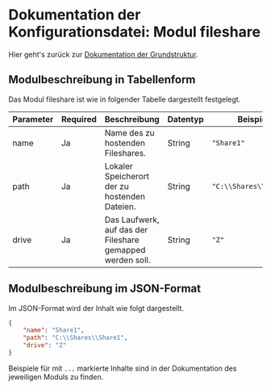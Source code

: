 # Dokumentation der Konfigurationsdatei: Modul fileshare

Hier geht's zurück zur [Dokumentation der Grundstruktur](./configuration_root.md).

## Modulbeschreibung in Tabellenform

Das Modul fileshare ist wie in folgender Tabelle dargestellt festgelegt.

|Parameter           |Required|Beschreibung                               |Datentyp             |Beispiel                 |
|--------------------|--------|-------------------------------------------|---------------------|-------------------------|
|name                |Ja      |Name des zu hostenden Fileshares.          |String               |`"Share1"`                 |
|path                |Ja      |Lokaler Speicherort der zu hostenden Dateien.|String               |`"C:\\Shares\\Share1"`  |
|drive               |Ja      |Das Laufwerk, auf das der Fileshare gemapped werden soll.|String               |`"Z"`                      |

## Modulbeschreibung im JSON-Format

Im JSON-Format wird der Inhalt wie folgt dargestellt.

```json
{
    "name": "Share1",
    "path": "C:\\Shares\\Share1",
    "drive": "Z"
}
```

Beispiele für mit `...` markierte Inhalte sind in der Dokumentation des jeweiligen Moduls zu finden.
